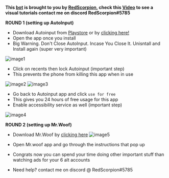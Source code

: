 **This [**bot**](https://github.com/capRS/mrwoof/) is brought to you by [**RedScorpion**](https://www.youtube.com/channel/UCldtxjrCMtRHJzCUuA8b3kw), check this [**Video**](https://www.youtube.com/watch?v=g7m6EBFWzKM) to see a visual tutorials contact me on discord RedScorpion#5785**

**ROUND 1 (setting up AutoInput)**
* Download Autoinput from [Playstore](https://play.google.com/store/apps/details?id=com.joaomgcd.autoinput) or by [clicking here!](https://drive.google.com/file/d/1nraHmTzsEQM1nddiqRwO9AR-6jYJKxbV/view?usp=sharing)
* Open the app once you install
* Big Warning. Don't Close AutoInput. Incase You Close It. Unisntall and Install again (super very important)

![image1](https://i.imgur.com/l3oY7cW.png)

* Click on recents then lock Autoinput (important step)
* This prevents the phone from killing this app when in use

![image2](https://i.imgur.com/vkSNXIg.png)
![image3](https://i.imgur.com/joBTbv8.jpg)

* Go back to Autoinput app and click ```use for free```
* This gives you 24 hours of free usage for this app
* Enable accessibility service as well (important step)

![image4](https://i.imgur.com/fyiYVrV.jpg)

**ROUND 2 (setting up Mr.Woof)**
* Download Mr.Woof by [clicking here]()
![image5](https://i.imgur.com/I8Rd5n4.png)

* Open Mr.woof app and go through the instructions that pop up
* Congrats now you can spend your time doing other important stuff than watching ads for your 6 alt accounts
* Need help? contact me on discord @ RedScorpion#5785
